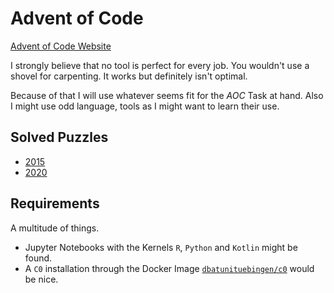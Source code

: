 # Advent of Code
[Advent of Code Website](https://adventofcode.com/)

I strongly believe that no tool is perfect for every job. You wouldn't use a shovel for
carpenting. It works but definitely isn't optimal.

Because of that I will use whatever seems fit for the *AOC* Task at hand. Also I might use
odd language, tools as I might want to learn their use.

## Solved Puzzles
- [2015](2015/README.md)
- [2020](2020/README.md)

## Requirements
A multitude of things.

* Jupyter Notebooks with the Kernels `R`, `Python` and `Kotlin` might be found.
* A `C0` installation through the Docker Image
    [`dbatunituebingen/c0`](https://hub.docker.com/r/dbatunituebingen/c0) would be nice.
